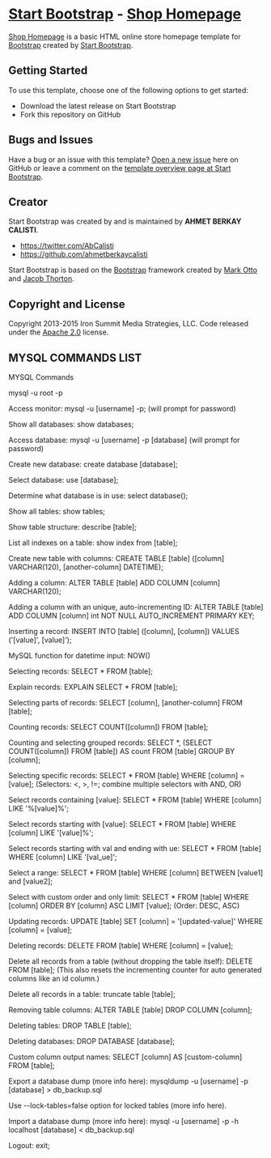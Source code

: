 # [Start Bootstrap](http://startbootstrap.com/) - [Shop Homepage](http://startbootstrap.com/template-overviews/shop-homepage/)

[Shop Homepage](http://startbootstrap.com/template-overviews/shop-homepage/) is a basic HTML online store homepage template for [Bootstrap](http://getbootstrap.com/) created by [Start Bootstrap](http://startbootstrap.com/).

## Getting Started

To use this template, choose one of the following options to get started:
* Download the latest release on Start Bootstrap
* Fork this repository on GitHub

## Bugs and Issues

Have a bug or an issue with this template? [Open a new issue](https://github.com/IronSummitMedia/startbootstrap-shop-homepage/issues) here on GitHub or leave a comment on the [template overview page at Start Bootstrap](http://startbootstrap.com/template-overviews/shop-homepage/).

## Creator

Start Bootstrap was created by and is maintained by **AHMET BERKAY CALISTI**.

* https://twitter.com/AbCalisti
* https://github.com/ahmetberkaycalisti

Start Bootstrap is based on the [Bootstrap](http://getbootstrap.com/) framework created by [Mark Otto](https://twitter.com/mdo) and [Jacob Thorton](https://twitter.com/fat).

## Copyright and License

Copyright 2013-2015 Iron Summit Media Strategies, LLC. Code released under the [Apache 2.0](https://github.com/IronSummitMedia/startbootstrap-shop-homepage/blob/gh-pages/LICENSE) license.


## MYSQL COMMANDS LIST

MYSQL Commands

mysql -u root -p

Access monitor: mysql -u [username] -p; (will prompt for password)  

Show all databases: show databases;  

Access database: mysql -u [username] -p [database] (will prompt for password)  

Create new database: create database [database];  

Select database: use [database];  

Determine what database is in use: select database();  

Show all tables: show tables;  

Show table structure: describe [table];  

List all indexes on a table: show index from [table];  

Create new table with columns: CREATE TABLE [table] ([column] VARCHAR(120), [another-column] DATETIME);  

Adding a column: ALTER TABLE [table] ADD COLUMN [column] VARCHAR(120);

Adding a column with an unique, auto-incrementing ID: ALTER TABLE [table] ADD COLUMN [column] int NOT NULL AUTO_INCREMENT PRIMARY KEY;

Inserting a record: INSERT INTO [table] ([column], [column]) VALUES ('[value]', [value]');  
  
MySQL function for datetime input: NOW()   

Selecting records: SELECT * FROM [table];  

Explain records: EXPLAIN SELECT * FROM [table];  

Selecting parts of records: SELECT [column], [another-column] FROM [table];  

Counting records: SELECT COUNT([column]) FROM [table];  

Counting and selecting grouped records: SELECT *, (SELECT COUNT([column]) FROM [table]) AS count FROM [table] GROUP BY [column];  

Selecting specific records: SELECT * FROM [table] WHERE [column] = [value]; (Selectors: <, >, !=; combine multiple selectors with AND, OR)  

Select records containing [value]: SELECT * FROM [table] WHERE [column] LIKE '%[value]%';  

Select records starting with [value]: SELECT * FROM [table] WHERE [column] LIKE '[value]%';  

Select records starting with val and ending with ue: SELECT * FROM [table] WHERE [column] LIKE '[val_ue]';  

Select a range: SELECT * FROM [table] WHERE [column] BETWEEN [value1] and [value2];  

Select with custom order and only limit: SELECT * FROM [table] WHERE [column] ORDER BY [column] ASC LIMIT [value]; (Order: DESC, ASC)  

Updating records: UPDATE [table] SET [column] = '[updated-value]' WHERE [column] = [value];  

Deleting records: DELETE FROM [table] WHERE [column] = [value];  

Delete all records from a table (without dropping the table itself): DELETE FROM [table]; (This also resets the incrementing counter for auto generated columns like an id column.)  

Delete all records in a table: truncate table [table];  

Removing table columns: ALTER TABLE [table] DROP COLUMN [column];

Deleting tables: DROP TABLE [table];

Deleting databases: DROP DATABASE [database];

Custom column output names: SELECT [column] AS [custom-column] FROM [table];

Export a database dump (more info here): mysqldump -u [username] -p [database] > db_backup.sql

Use --lock-tables=false option for locked tables (more info here).

Import a database dump (more info here): mysql -u [username] -p -h localhost [database] < db_backup.sql

Logout: exit;
